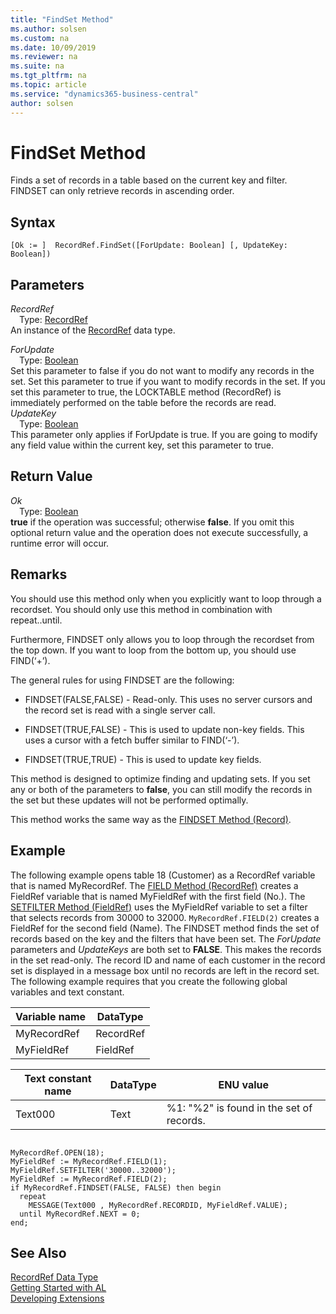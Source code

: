 ```yaml
---
title: "FindSet Method"
ms.author: solsen
ms.custom: na
ms.date: 10/09/2019
ms.reviewer: na
ms.suite: na
ms.tgt_pltfrm: na
ms.topic: article
ms.service: "dynamics365-business-central"
author: solsen
---
```

[//]: # (START>DO_NOT_EDIT)
[//]: # (IMPORTANT:Do not edit any of the content between here and the END>DO_NOT_EDIT.)
[//]: # (Any modifications should be made in the .xml files in the ModernDev repo.)
# FindSet Method
Finds a set of records in a table based on the current key and filter. FINDSET can only retrieve records in ascending order.


## Syntax
```
[Ok := ]  RecordRef.FindSet([ForUpdate: Boolean] [, UpdateKey: Boolean])
```
## Parameters
*RecordRef*  
&emsp;Type: [RecordRef](recordref-data-type.md)  
An instance of the [RecordRef](recordref-data-type.md) data type.  

*ForUpdate*  
&emsp;Type: [Boolean](../boolean/boolean-data-type.md)  
Set this parameter to false if you do not want to modify any records in the set. Set this parameter to true if you want to modify records in the set. If you set this parameter to true, the LOCKTABLE method (RecordRef) is immediately performed on the table before the records are read.  
*UpdateKey*  
&emsp;Type: [Boolean](../boolean/boolean-data-type.md)  
This parameter only applies if ForUpdate is true. If you are going to modify any field value within the current key, set this parameter to true.  


## Return Value
*Ok*  
&emsp;Type: [Boolean](../boolean/boolean-data-type.md)  
**true** if the operation was successful; otherwise **false**.  If you omit this optional return value and the operation does not execute successfully, a runtime error will occur.    


[//]: # (IMPORTANT: END>DO_NOT_EDIT)

## Remarks  
 You should use this method only when you explicitly want to loop through a recordset. You should only use this method in combination with repeat..until.  
  
 Furthermore, FINDSET only allows you to loop through the recordset from the top down. If you want to loop from the bottom up, you should use FIND\(‘+’\).  
  
 The general rules for using FINDSET are the following:  
  
-   FINDSET\(FALSE,FALSE\) - Read-only. This uses no server cursors and the record set is read with a single server call.  
  
-   FINDSET\(TRUE,FALSE\) - This is used to update non-key fields. This uses a cursor with a fetch buffer similar to FIND\(‘-’\).  
  
-   FINDSET\(TRUE,TRUE\) - This is used to update key fields.  
  
 This method is designed to optimize finding and updating sets. If you set any or both of the parameters to **false**, you can still modify the records in the set but these updates will not be performed optimally.  
  
 This method works the same way as the [FINDSET Method \(Record\)](../record/record-findset-method.md).  
  
## Example  
 The following example opens table 18 \(Customer\) as a RecordRef variable that is named MyRecordRef. The [FIELD Method \(RecordRef\)](recordref-field-method.md) creates a FieldRef variable that is named MyFieldRef with the first field \(No.\). The [SETFILTER Method \(FieldRef\)](../fieldref/fieldref-setfilter-method.md) uses the MyFieldRef variable to set a filter that selects records from 30000 to 32000. `MyRecordRef.FIELD(2)` creates a FieldRef for the second field \(Name\). The FINDSET method finds the set of records based on the key and the filters that have been set. The *ForUpdate* parameters and *UpdateKeys* are both set to **FALSE**. This makes the records in the set read-only. The record ID and name of each customer in the record set is displayed in a message box until no records are left in the record set. The following example requires that you create the following global variables and text constant.  
  
|Variable name|DataType|  
|-------------------|--------------|  
|MyRecordRef|RecordRef|  
|MyFieldRef|FieldRef|  
  
|Text constant name|DataType|ENU value|  
|------------------------|--------------|---------------|  
|Text000|Text|%1: "%2" is found in the set of records.|  
  
```  
  
MyRecordRef.OPEN(18);  
MyFieldRef := MyRecordRef.FIELD(1);  
MyFieldRef.SETFILTER('30000..32000');  
MyFieldRef := MyRecordRef.FIELD(2);  
if MyRecordRef.FINDSET(FALSE, FALSE) then begin  
  repeat  
    MESSAGE(Text000 , MyRecordRef.RECORDID, MyFieldRef.VALUE);  
  until MyRecordRef.NEXT = 0;  
end;  
```  

## See Also
[RecordRef Data Type](recordref-data-type.md)  
[Getting Started with AL](../../devenv-get-started.md)  
[Developing Extensions](../../devenv-dev-overview.md)